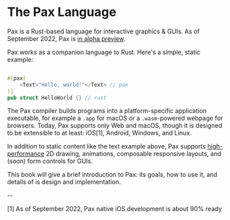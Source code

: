 # The Pax Language

Pax is a Rust-based language for interactive graphics & GUIs.  As of September 2022, Pax is [in alpha preview](./intro-current-status.md).

Pax works as a companion language to Rust.  Here's a simple, static example:

```rust

#[pax(
    <Text>"Hello, world!"</Text> // pax
)]
pub struct HelloWorld {} // rust

```

The Pax compiler builds programs into a platform-specific application executable, for example a `.app` for macOS or a `.wasm`-powered webpage for browsers.  Today, Pax supports only Web and macOS, though it is designed to be extensible to at least: iOS[1], Android, Windows, and Linux.

In addition to static content like the text example above, Pax supports [high-performance](./intro-goals-prior-art.md) 2D drawing, animations, composable responsive layouts, and (soon) form controls for GUIs.

This book will give a brief introduction to Pax: its goals, how to use it, and details of is design and implementation.


--

[1] As of September 2022, Pax native iOS development is about 90% ready